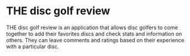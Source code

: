 # THE disc golf review

THE disc golf review is an application that allows disc golfers to come together to add their favorites discs and check stats and information on others. They can leave comments and ratings based on their experience with a particular disc.

